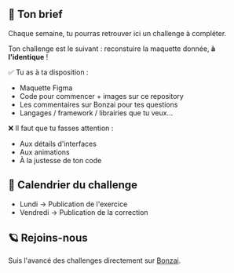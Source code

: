 📝 Ton brief 
-------------

Chaque semaine, tu pourras retrouver ici un challenge à compléter.

Ton challenge est le suivant : reconstuire la maquette donnée, **à l'identique** ! 

✅ Tu as à ta disposition :

-   Maquette Figma
-   Code pour commencer + images sur ce repository
-   Les commentaires sur Bonzai pour tes questions
-   Langages / framework / librairies que tu veux...

❌ Il faut que tu fasses attention :

-   Aux détails d'interfaces
-   Aux animations 
-   À la justesse de ton code


📅 Calendrier du challenge
-------------
-   Lundi → Publication de l'exercice
-   Vendredi → Publication de la correction


🪐 Rejoins-nous
-------------
Suis l'avancé des challenges directement sur [Bonzai](https://www.bonzai.lol/challenge_ezis/lp/604/et-si-tu-arretais-de-procrastiner).
